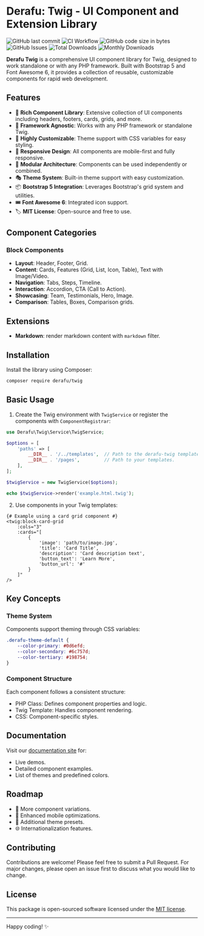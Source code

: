 # Derafu: Twig - UI Component and Extension Library

![GitHub last commit](https://img.shields.io/github/last-commit/derafu/twig/main)
![CI Workflow](https://github.com/derafu/twig/actions/workflows/ci.yml/badge.svg?branch=main&event=push)
![GitHub code size in bytes](https://img.shields.io/github/languages/code-size/derafu/twig)
![GitHub Issues](https://img.shields.io/github/issues-raw/derafu/twig)
![Total Downloads](https://poser.pugx.org/derafu/twig/downloads)
![Monthly Downloads](https://poser.pugx.org/derafu/twig/d/monthly)

**Derafu Twig** is a comprehensive UI component library for Twig, designed to work standalone or with any PHP framework. Built with Bootstrap 5 and Font Awesome 6, it provides a collection of reusable, customizable components for rapid web development.

## Features

- 🎨 **Rich Component Library**: Extensive collection of UI components including headers, footers, cards, grids, and more.
- 🎯 **Framework Agnostic**: Works with any PHP framework or standalone Twig.
- 🔧 **Highly Customizable**: Theme support with CSS variables for easy styling.
- 📱 **Responsive Design**: All components are mobile-first and fully responsive.
- 🧩 **Modular Architecture**: Components can be used independently or combined.
- 🎭 **Theme System**: Built-in theme support with easy customization.
- 📦 **Bootstrap 5 Integration**: Leverages Bootstrap's grid system and utilities.
- 🎟️ **Font Awesome 6**: Integrated icon support.
- 🏷️ **MIT License**: Open-source and free to use.

## Component Categories

### Block Components

- **Layout**: Header, Footer, Grid.
- **Content**: Cards, Features (Grid, List, Icon, Table), Text with Image/Video.
- **Navigation**: Tabs, Steps, Timeline.
- **Interaction**: Accordion, CTA (Call to Action).
- **Showcasing**: Team, Testimonials, Hero, Image.
- **Comparison**: Tables, Boxes, Comparison grids.

## Extensions

- **Markdown**: render markdown content with `markdown` filter.

## Installation

Install the library using Composer:

```bash
composer require derafu/twig
```

## Basic Usage

1. Create the Twig environment with `TwigService` or register the components with `ComponentRegistrar`:

```php
use Derafu\Twig\Service\TwigService;

$options = [
    'paths' => [
        __DIR__ . '/../templates',  // Path to the derafu-twig templates.
        __DIR__ . '/pages',         // Path to your templates.
    ],
];

$twigService = new TwigService($options);

echo $twigService->render('example.html.twig');
```

2. Use components in your Twig templates:

```twig
{# Example using a card grid component #}
<twig:block-card-grid
    :cols="3"
    :cards="[
        {
            'image': 'path/to/image.jpg',
            'title': 'Card Title',
            'description': 'Card description text',
            'button_text': 'Learn More',
            'button_url': '#'
        }
    ]"
/>
```

## Key Concepts

### Theme System
Components support theming through CSS variables:
```css
.derafu-theme-default {
    --color-primary: #0d6efd;
    --color-secondary: #6c757d;
    --color-tertiary: #198754;
}
```

### Component Structure

Each component follows a consistent structure:

- PHP Class: Defines component properties and logic.
- Twig Template: Handles component rendering.
- CSS: Component-specific styles.

## Documentation

Visit our [documentation site](https://derafu.org/twig) for:

- Live demos.
- Detailed component examples.
- List of themes and predefined colors.

## Roadmap

- 🔌 More component variations.
- 📱 Enhanced mobile optimizations.
- 🎨 Additional theme presets.
- 🌐 Internationalization features.

## Contributing

Contributions are welcome! Please feel free to submit a Pull Request. For major changes, please open an issue first to discuss what you would like to change.

## License

This package is open-sourced software licensed under the [MIT license](https://opensource.org/licenses/MIT).

---

Happy coding! ✨
